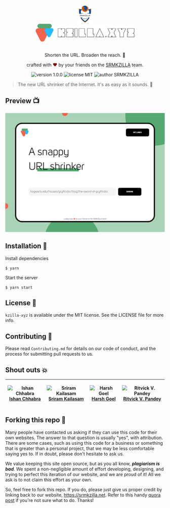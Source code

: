 <div align="center">
  <img alt="SRMKZILLA Logo" src="Screens/srmkzilla_logo.png" height="56" />
</div>
<div align="center">
  <img alt="kzilla-xyz Logo" src="Screens/kzilla-xyz_logo.svg" height="56" />
</div>

<br>
<p align="center">
Shorten the URL. Broaden the reach. 🔗
</p>
<p align="center">
crafted with <span style="color: #8b0000;">&hearts;</span> by your friends on the <a href="https://srmkzilla.net">SRMKZILLA</a> team.
</p>
<p align="center">
    <img src="https://img.shields.io/badge/verion-0.0.1-yellowgreen" alt="version 1.0.0"/>
    <img src="https://img.shields.io/badge/license-MIT-brightgreen" alt="license MIT"/>
    <img src="https://img.shields.io/badge/author-SRMKZILLA-orange" alt="author SRMKZILLA"/>
</p>

> The new URL shrinker of the Internet. It's as easy as it sounds. 💃

## Preview 📺

<div align="center">
  <img alt="Screenshot" src="Screens/screenshot.png" />
</div>

## Installation 🔧

Install dependencies

```
$ yarn
```

Start the server

```
$ yarn start
```

## License 📜

`kzilla-xyz` is available under the MIT license. See the LICENSE file for more info.

## Contributing 🤝

Please read `Contributing.md` for details on our code of conduct, and the process for submitting pull requests to us.

## Shout outs 💥

| <p align="center">![Ishan Chhabra](https://github.com/ishan-chhabra.png?size=128)<br>[Ishan Chhabra](https://ishanchhabra.com)</p> | <p align="center">![Sriram Kailasam](https://github.com/sriram-kailasam.png?size=128)<br>[Sriram Kailasam](https://github.com/sriram-kailasam)</p> | <p align="center">![Harsh Goel](https://github.com/harshgoel05.png?size=128)<br>[Harsh Goel](https://github.com/harshgoel05)</p> | <p align="center">![Ritvick V. Pandey](https://github.com/Ritvick-me.png?size=128)<br>[Ritvick V. Pandey](https://github.com/Ritvick-me)</p> |
| ---------------------------------------------------------------------------------------------------------------------------------- | -------------------------------------------------------------------------------------------------------------------------------------------------- | -------------------------------------------------------------------------------------------------------------------------------------------------- | -------------------------------------------------------------------------------------------------------------------------------------------------- |


## Forking this repo 🚨

Many people have contacted us asking if they can use this code for their own websites. The answer to that question is usually "yes", with attribution. There are some cases, such as using this code for a business or something that is greater than a personal project, that we may be less comfortable saying yes to. If in doubt, please don't hesitate to ask us.

We value keeping this site open source, but as you all know, _**plagiarism is bad**_. We spent a non-negligible amount of effort developing, designing, and trying to perfect this iteration of our website, and we are proud of it! All we ask is to not claim this effort as your own.

So, feel free to fork this repo. If you do, please just give us proper credit by linking back to our website, https://srmkzilla.net. Refer to this handy [quora post](https://www.quora.com/Is-it-bad-to-copy-other-peoples-code) if you're not sure what to do. Thanks!
